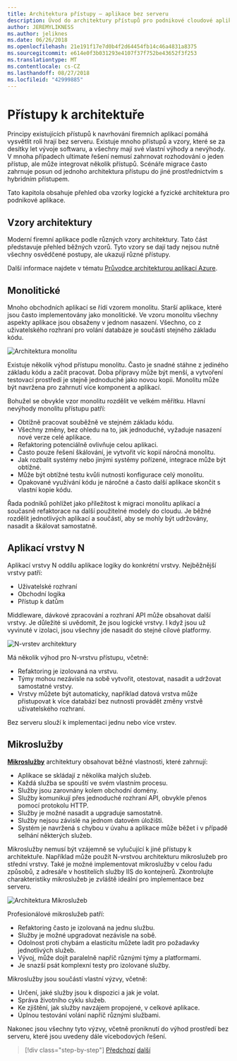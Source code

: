 ```yaml
---
title: Architektura přístupy – aplikace bez serveru
description: Úvod do architektury přístupů pro podnikové cloudové aplikace, z N-vrstvou architekturu v Azure k bez serveru.
author: JEREMYLIKNESS
ms.author: jeliknes
ms.date: 06/26/2018
ms.openlocfilehash: 21e191f17e7d0b4f2d64454fb14c46a4831a8375
ms.sourcegitcommit: e614e0f3b031293e4107f37f752be43652f3f253
ms.translationtype: MT
ms.contentlocale: cs-CZ
ms.lasthandoff: 08/27/2018
ms.locfileid: "42999885"
---
```

# <a name="architecture-approaches"></a>Přístupy k architektuře

Principy existujících přístupů k navrhování firemních aplikací pomáhá vysvětlit roli hrají bez serveru. Existuje mnoho přístupů a vzory, které se za desítky let vývoje softwaru, a všechny mají své vlastní výhody a nevýhody. V mnoha případech ultimate řešení nemusí zahrnovat rozhodování o jeden přístup, ale může integrovat několik přístupů. Scénáře migrace často zahrnuje posun od jednoho architektura přístupu do jiné prostřednictvím s hybridním přístupem.

Tato kapitola obsahuje přehled oba vzorky logické a fyzické architektura pro podnikové aplikace.

## <a name="architecture-patterns"></a>Vzory architektury

Moderní firemní aplikace podle různých vzory architektury. Tato část představuje přehled běžných vzorů. Tyto vzory se dají tady nejsou nutně všechny osvědčené postupy, ale ukazují různé přístupy.

Další informace najdete v tématu [Průvodce architekturou aplikací Azure](https://docs.microsoft.com/azure/architecture/guide/).

## <a name="monoliths"></a>Monolitické

Mnoho obchodních aplikací se řídí vzorem monolitu. Starší aplikace, které jsou často implementovány jako monolitické. Ve vzoru monolitu všechny aspekty aplikace jsou obsaženy v jednom nasazení. Všechno, co z uživatelského rozhraní pro volání databáze je součástí stejného základu kódu.

![Architektura monolitu](./media/monolith-architecture.png)

Existuje několik výhod přístupu monolitu. Často je snadné stáhne z jediného základu kódu a začít pracovat. Doba přípravy může být menší, a vytvoření testovací prostředí je stejně jednoduché jako novou kopii. Monolitu může být navržena pro zahrnutí více komponent a aplikací.

Bohužel se obvykle vzor monolitu rozdělit ve velkém měřítku. Hlavní nevýhody monolitu přístupu patří:

* Obtížně pracovat souběžně ve stejném základu kódu.
* Všechny změny, bez ohledu na to, jak jednoduché, vyžaduje nasazení nové verze celé aplikace.
* Refaktoring potenciálně ovlivňuje celou aplikaci.
* Často pouze řešení škálování, je vytvořit víc kopií náročná monolitu.
* Jak rozbalit systémy nebo jinými systémy pořízené, integrace může být obtížné.
* Může být obtížné testu kvůli nutnosti konfigurace celý monolitu.
* Opakované využívání kódu je náročné a často další aplikace skončit s vlastní kopie kódu.

Řada podniků pohlížet jako příležitost k migraci monolitu aplikací a současně refaktorace na další použitelné modely do cloudu. Je běžné rozdělit jednotlivých aplikací a součástí, aby se mohly být udržovány, nasadit a škálovat samostatně.

## <a name="n-layer-applications"></a>Aplikací vrstvy N

Aplikací vrstvy N oddílu aplikace logiky do konkrétní vrstvy. Nejběžnější vrstvy patří:

* Uživatelské rozhraní
* Obchodní logika
* Přístup k datům

Middleware, dávkové zpracování a rozhraní API může obsahovat další vrstvy. Je důležité si uvědomit, že jsou logické vrstvy. I když jsou už vyvinuté v izolaci, jsou všechny jde nasadit do stejné cílové platformy.

![N-vrstev architektury](./media/n-layer-architecture.png)

Má několik výhod pro N-vrstvu přístupu, včetně:

* Refaktoring je izolovaná na vrstvu.
* Týmy mohou nezávisle na sobě vytvořit, otestovat, nasadit a udržovat samostatné vrstvy.
* Vrstvy můžete být automaticky, například datová vrstva může přistupovat k více databází bez nutnosti provádět změny vrstvě uživatelského rozhraní.

Bez serveru slouží k implementaci jednu nebo více vrstev.

## <a name="microservices"></a>Mikroslužby

**[Mikroslužby](https://docs.microsoft.com/azure/architecture/guide/architecture-styles/microservices)**  architektury obsahovat běžné vlastnosti, které zahrnují:

* Aplikace se skládají z několika malých služeb.
* Každá služba se spouští ve svém vlastním procesu.
* Služby jsou zarovnány kolem obchodní domény.
* Služby komunikují přes jednoduché rozhraní API, obvykle přenos pomocí protokolu HTTP.
* Služby je možné nasadit a upgraduje samostatně.
* Služby nejsou závislé na jednom datovém úložišti.
* Systém je navržená s chybou v úvahu a aplikace může běžet i v případě selhání některých služeb.

Mikroslužby nemusí být vzájemně se vylučující k jiné přístupy k architektuře. Například může použít N-vrstvou architekturu mikroslužeb pro střední vrstvy. Také je možné implementovat mikroslužby v celou řadu způsobů, z adresáře v hostitelích služby IIS do kontejnerů. Zkontrolujte charakteristiky mikroslužeb je zvláště ideální pro implementace bez serveru.

![Architektura Mikroslužeb](./media/microservices-architecture.png)

Profesionálové mikroslužeb patří:

* Refaktoring často je izolovaná na jednu službu.
* Služby je možné upgradovat nezávisle na sobě.
* Odolnost proti chybám a elasticitu můžete ladit pro požadavky jednotlivých služeb.
* Vývoj, může dojít paralelně napříč různými týmy a platformami.
* Je snazší psát komplexní testy pro izolované služby.

Mikroslužby jsou součástí vlastní výzvy, včetně:

* Určení, jaké služby jsou k dispozici a jak je volat.
* Správa životního cyklu služeb.
* Ke zjištění, jak služby navzájem propojené, v celkové aplikace.
* Úplnou testování volání napříč různými službami.

Nakonec jsou všechny tyto výzvy, včetně proniknutí do výhod prostředí bez serveru, které jsou uvedeny dále vícebodových řešení.

>[!div class="step-by-step"]
[Předchozí](index.md)
[další](architecture-deployment-approaches.md)
